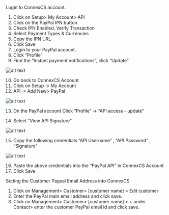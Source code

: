 
Login to ConnexCS account.

1)	Click on Setup> My Account> API
2)	Click on the PayPal IPN button 
3)	Check IPN Enabled, Verify Transaction
4)	Select Payment Types & Currencies
5)	Copy the IPN URL
6)	Click Save
7)	Login to your PayPal account.
8)	Click “Profile”
9)	Find the “Instant payment notifications”, click “Update”

![alt text][paypal-3]
 
10)	Go back to ConnexCS Account 
11)	Click on Setup -> My Account
12)	API -> Add New> PayPal

![alt text][paypal-6]

13)	On the PayPal account Click “Profile”  ->  “API  access   -  update”
 
14)	Select “View API Signature”
 
![alt text][paypal-8] 
 
15)	Copy the following credentials
“API Username” , “API Password” , “Signature”
 
![alt text][paypal-9] 
 
16)	Paste the above credentials  into the “PayPal API” in ConnexCS Account
17)	Click Save


Setting the Customer Paypal Email Address into ConnexCS
1)	Click on Management> Customer> [customer name] > Edit customer
2)	Enter the PayPal main email address and click save.
3)	Click on Management> Customer> [customer name] > + under Contact> enter the customer PayPal email id and click save.


[paypal-3]: https://raw.githubusercontent.com/digipigeon/connexcs-user-docs/master/img/paypal-3.png "Paypal-3"
[paypal-6]: https://raw.githubusercontent.com/digipigeon/connexcs-user-docs/master/img/paypal-6.png "Paypal-6"
[paypal-8]: https://raw.githubusercontent.com/digipigeon/connexcs-user-docs/master/img/paypal-8.png "Paypal-8"
[paypal-9]: https://raw.githubusercontent.com/digipigeon/connexcs-user-docs/master/img/paypal-9.png "Paypal-9"

